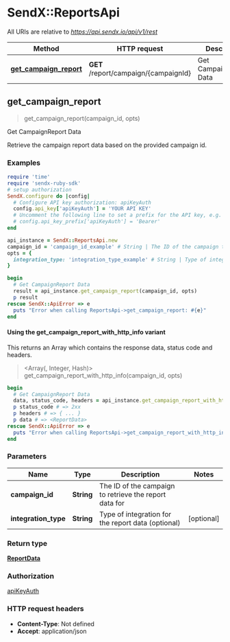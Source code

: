 # SendX::ReportsApi

All URIs are relative to *https://api.sendx.io/api/v1/rest*

| Method | HTTP request | Description |
| ------ | ------------ | ----------- |
| [**get_campaign_report**](ReportsApi.md#get_campaign_report) | **GET** /report/campaign/{campaignId} | Get CampaignReport Data |


## get_campaign_report

> <ReportData> get_campaign_report(campaign_id, opts)

Get CampaignReport Data

Retrieve the campaign report data based on the provided campaign id.

### Examples

```ruby
require 'time'
require 'sendx-ruby-sdk'
# setup authorization
SendX.configure do |config|
  # Configure API key authorization: apiKeyAuth
  config.api_key['apiKeyAuth'] = 'YOUR API KEY'
  # Uncomment the following line to set a prefix for the API key, e.g. 'Bearer' (defaults to nil)
  # config.api_key_prefix['apiKeyAuth'] = 'Bearer'
end

api_instance = SendX::ReportsApi.new
campaign_id = 'campaign_id_example' # String | The ID of the campaign to retrieve the report data for
opts = {
  integration_type: 'integration_type_example' # String | Type of integration for the report data (optional)
}

begin
  # Get CampaignReport Data
  result = api_instance.get_campaign_report(campaign_id, opts)
  p result
rescue SendX::ApiError => e
  puts "Error when calling ReportsApi->get_campaign_report: #{e}"
end
```

#### Using the get_campaign_report_with_http_info variant

This returns an Array which contains the response data, status code and headers.

> <Array(<ReportData>, Integer, Hash)> get_campaign_report_with_http_info(campaign_id, opts)

```ruby
begin
  # Get CampaignReport Data
  data, status_code, headers = api_instance.get_campaign_report_with_http_info(campaign_id, opts)
  p status_code # => 2xx
  p headers # => { ... }
  p data # => <ReportData>
rescue SendX::ApiError => e
  puts "Error when calling ReportsApi->get_campaign_report_with_http_info: #{e}"
end
```

### Parameters

| Name | Type | Description | Notes |
| ---- | ---- | ----------- | ----- |
| **campaign_id** | **String** | The ID of the campaign to retrieve the report data for |  |
| **integration_type** | **String** | Type of integration for the report data (optional) | [optional] |

### Return type

[**ReportData**](ReportData.md)

### Authorization

[apiKeyAuth](../README.md#apiKeyAuth)

### HTTP request headers

- **Content-Type**: Not defined
- **Accept**: application/json

